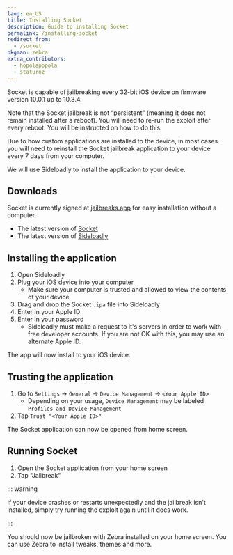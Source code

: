 ```yaml
---
lang: en_US
title: Installing Socket
description: Guide to installing Socket
permalink: /installing-socket
redirect_from:
  - /socket
pkgman: zebra
extra_contributors:
  - hopolapopola
  - staturnz
---
```


Socket is capable of jailbreaking every 32-bit iOS device on firmware version 10.0.1 up to 10.3.4.

Note that the Socket jailbreak is not “persistent” (meaning it does not remain installed after a reboot). You will need to re-run the exploit after every reboot. You will be instructed on how to do this.

Due to how custom applications are installed to the device, in most cases you will need to reinstall the Socket jailbreak application to your device every 7 days from your computer.

We will use Sideloadly to install the application to your device.

## Downloads
<div class="custom-container tip" id="ifJailbreaksAppSigned"><p>
Socket is currently signed at <a href="https://jailbreaks.app/legacy.html" target="_blank">jailbreaks.app</a> for easy installation without a computer.
</p></div>

- The latest version of [Socket](https://socket-jb.app)
- The latest version of [Sideloadly](https://sideloadly.io/)

## Installing the application

1. Open Sideloadly
1. Plug your iOS device into your computer
    - Make sure your computer is trusted and allowed to view the contents of your device
1. Drag and drop the Socket `.ipa` file into Sideloadly
1. Enter in your Apple ID
1. Enter in your password
    - Sideloadly must make a request to it's servers in order to work with free developer accounts. If you are not OK with this, you may use an alternate Apple ID.

The app will now install to your iOS device.

## Trusting the application

1. Go to `Settings` -> `General` -> `Device Management` -> `<Your Apple ID>`
    - Depending on your usage, `Device Management` may be labeled `Profiles and Device Management`
1. Tap `Trust "<Your Apple ID>"`

The Socket application can now be opened from home screen.

## Running Socket

1. Open the Socket application from your home screen
1. Tap "Jailbreak"

::: warning

If your device crashes or restarts unexpectedly and the jailbreak isn't installed, simply try running the exploit again until it does work.

:::

You should now be jailbroken with Zebra installed on your home screen. You can use Zebra to install <router-link to="/faq/#what-are-tweaks">tweaks</router-link>, themes and more.
